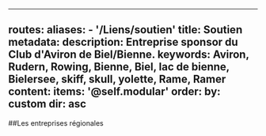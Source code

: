 ---
routes:
    aliases:
        - '/Liens/soutien'
title: Soutien
metadata:
    description: Entreprise sponsor du Club d'Aviron de Biel/Bienne.
    keywords: Aviron, Rudern, Rowing, Bienne, Biel, lac de bienne, Bielersee, skiff, skull, yolette, Rame, Ramer
content:
    items: '@self.modular'
    order:
        by: custom
        dir: asc
----
##Les entreprises régionales
